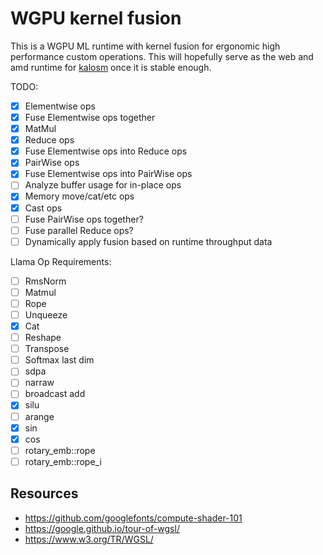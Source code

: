 # WGPU kernel fusion

This is a WGPU ML runtime with kernel fusion for ergonomic high performance custom operations. This will hopefully serve as the web and amd runtime for [kalosm](https://crates.io/crates/kalosm) once it is stable enough.

TODO:

- [x] Elementwise ops
- [x] Fuse Elementwise ops together
- [x] MatMul
- [x] Reduce ops
- [x] Fuse Elementwise ops into Reduce ops
- [x] PairWise ops
- [x] Fuse Elementwise ops into PairWise ops
- [ ] Analyze buffer usage for in-place ops
- [x] Memory move/cat/etc ops
- [x] Cast ops
- [ ] Fuse PairWise ops together?
- [ ] Fuse parallel Reduce ops?
- [ ] Dynamically apply fusion based on runtime throughput data

Llama Op Requirements:

- [ ] RmsNorm
- [ ] Matmul
- [ ] Rope
- [ ] Unqueeze
- [x] Cat
- [ ] Reshape
- [ ] Transpose
- [ ] Softmax last dim
- [ ] sdpa
- [ ] narraw
- [ ] broadcast add
- [x] silu
- [ ] arange
- [x] sin
- [x] cos
- [ ] rotary_emb::rope
- [ ] rotary_emb::rope_i

## Resources

- https://github.com/googlefonts/compute-shader-101
- https://google.github.io/tour-of-wgsl/
- https://www.w3.org/TR/WGSL/
